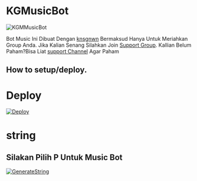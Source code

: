# KGMusicBot
![KGMMusicBot](https://telegra.ph/file/dc76e1bd14de0222b707f.jpg)

Bot Music Ini Dibuat Dengan [knsgnwn](https://t.me/knsgnwn) Bermaksud Hanya Untuk Meriahkan Group Anda.
Jika Kalian Senang Silahkan Join [Support Group](https://t.me/instagramindonesia1).
Kallian Belum Paham?Bisa Liat [support Channel](https://t.me/rakasupport) Agar Paham
## How to setup/deploy.

# Deploy

  [![Deploy](https://www.herokucdn.com/deploy/button.svg)](https://heroku.com/deploy?template=https://github.com/rakaanjay/KGMusicBot)

# string
## Silakan Pilih P Untuk Music Bot
  [![GenerateString](https://img.shields.io/badge/repl.it-generateString-yellowgreen)](https://replit.com/@KhansaGunawan/knsgnwn-string?v=1)
